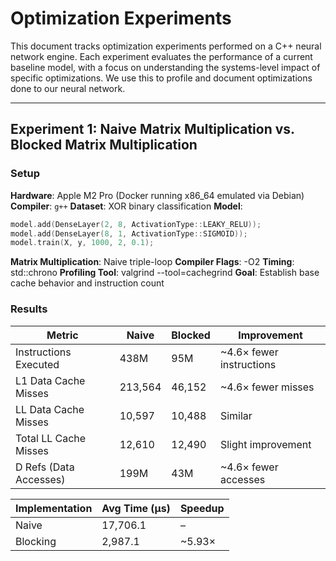 # Optimization Experiments

This document tracks optimization experiments performed on a C++ neural network engine. Each experiment evaluates the performance of a current baseline model, with a focus on understanding the systems-level impact of specific optimizations. We use this to profile and document optimizations done to our neural network.

---

## Experiment 1: Naive Matrix Multiplication vs. Blocked Matrix Multiplication

### Setup

**Hardware**: Apple M2 Pro (Docker running x86_64 emulated via Debian)
**Compiler**: `g++`
**Dataset**: XOR binary classification
**Model**:

```cpp
model.add(DenseLayer(2, 8, ActivationType::LEAKY_RELU));
model.add(DenseLayer(8, 1, ActivationType::SIGMOID));
model.train(X, y, 1000, 2, 0.1);
```

**Matrix Multiplication**: Naive triple-loop
**Compiler Flags**: -O2
**Timing**: std::chrono
**Profiling Tool**: valgrind --tool=cachegrind
**Goal**: Establish base cache behavior and instruction count

### Results

| Metric                 | Naive   | Blocked | Improvement              |
| ---------------------- | ------- | ------- | ------------------------ |
| Instructions Executed  | 438M    | 95M     | ~4.6× fewer instructions |
| L1 Data Cache Misses   | 213,564 | 46,152  | ~4.6× fewer misses       |
| LL Data Cache Misses   | 10,597  | 10,488  | Similar                  |
| Total LL Cache Misses  | 12,610  | 12,490  | Slight improvement       |
| D Refs (Data Accesses) | 199M    | 43M     | ~4.6× fewer accesses     |

| Implementation | Avg Time (µs) | Speedup |
| -------------- | ------------- | ------- |
| Naive          | 17,706.1      | –       |
| Blocking       | 2,987.1       | ~5.93×  |
